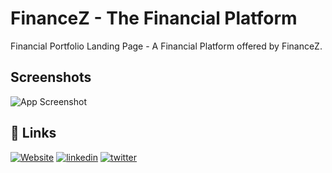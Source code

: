 # FinanceZ - The Financial Platform

Financial Portfolio Landing Page - A Financial Platform offered by FinanceZ. 



## Screenshots

![App Screenshot](https://i.ibb.co/FD4z7Dg/Finance-Z-The-Financial-Platform-for-Gen-Z.png)


## 🔗 Links
[![Website](https://img.shields.io/badge/Website%20Link%20-1b1c1c?style=for-the-badge)](https://codedbyyashwanth.github.io/financeZ/)
[![linkedin](https://img.shields.io/badge/linkedin-0A66C2?style=for-the-badge&logo=linkedin&logoColor=white)](https://www.linkedin.com/in/yashwanth-m-y-0b9b6319a/)
[![twitter](https://img.shields.io/badge/twitter-1DA1F2?style=for-the-badge&logo=twitter&logoColor=white)](https://twitter.com/YashwanthMY2)

